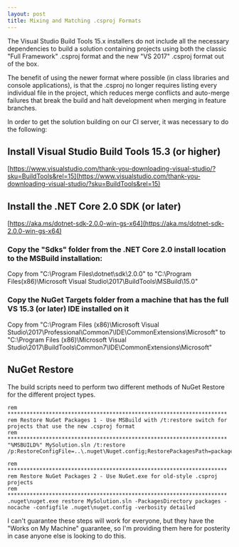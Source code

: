 ```yaml
---
layout: post
title: Mixing and Matching .csproj Formats
---
```


The Visual Studio Build Tools 15.x installers do not include all the necessary dependencies to build a solution containing projects using both the classic "Full Framework" .csproj format and the new "VS 2017" .csproj format out of the box.

The benefit of using the newer format where possible (in class libraries and console applications), is that the .csproj no longer requires listing every individual file in the project, which reduces merge conflicts and auto-merge failures that break the build and halt development when merging in feature branches.

In order to get the solution building on our CI server, it was necessary to do the following:

## Install Visual Studio Build Tools 15.3 (or higher)
[https://www.visualstudio.com/thank-you-downloading-visual-studio/?sku=BuildTools&rel=15](https://www.visualstudio.com/thank-you-downloading-visual-studio/?sku=BuildTools&rel=15)

## Install the .NET Core 2.0 SDK (or later)
[https://aka.ms/dotnet-sdk-2.0.0-win-gs-x64](https://aka.ms/dotnet-sdk-2.0.0-win-gs-x64)

### Copy the "Sdks" folder from the .NET Core 2.0 install location to the MSBuild installation:
Copy from "C:\Program Files\dotnet\sdk\2.0.0\" to "C:\Program Files(x86)\Microsoft Visual Studio\2017\BuildTools\MSBuild\15.0\"

### Copy the NuGet Targets folder from a machine that has the full VS 15.3 (or later) IDE installed on it
Copy from "C:\Program Files (x86)\Microsoft Visual Studio\2017\Professional\Common7\IDE\CommonExtensions\Microsoft\" to "C:\Program Files (x86)\Microsoft Visual Studio\2017\BuildTools\Common7\IDE\CommonExtensions\Microsoft\"

## NuGet Restore

The build scripts need to perform two different methods of NuGet Restore for the different project types.

````
rem *********************************************************************
rem Restore NuGet Packages 1 - Use MSBuild with /t:restore switch for projects that use the new .csproj format
rem *********************************************************************
"%MSBUILD%" MySolution.sln /t:restore /p:RestoreConfigFile=..\.nuget\Nuget.config;RestorePackagesPath=packages;RestoreNoCache=true

rem *********************************************************************
rem Restore NuGet Packages 2 - Use NuGet.exe for old-style .csproj projects
rem *********************************************************************
.nuget\nuget.exe restore MySolution.sln -PackagesDirectory packages -nocache -configfile .nuget\nuget.config -verbosity detailed
````

I can't guarantee these steps will work for everyone, but they have the "Works on My Machine" guarantee, so I'm providing them here for posterity in case anyone else is looking to do this.